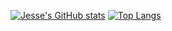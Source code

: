
[![Jesse's GitHub stats](https://github-readme-stats.vercel.app/api?username=jplesperance&show_icons=true&theme=transparent&show=reviews,prs_merged)](https://github.com/anuraghazra/github-readme-stats)
[![Top Langs](https://github-readme-stats.vercel.app/api/top-langs/?username=jplesperance&hide=html&layout=compact)](https://github.com/anuraghazra/github-readme-stats)
